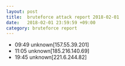 ```yaml
---
layout: post
title:  bruteforce attack report 2018-02-01
date:   2018-02-01 23:59:59 +09:00
category: bruteforce report
---
```


* 09:49 unknown[157.55.39.201]
* 11:05 unknown[185.216.140.69]
* 19:45 unknown[221.6.244.82]
